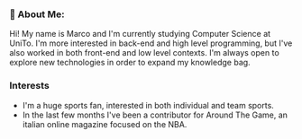 ### 💫 About Me:
Hi! My name is Marco and I'm currently studying Computer Science at UniTo.
I'm more interested in back-end and high level programming, but I've also worked in both front-end and low level contexts.
I'm always open to explore new technologies in order to expand my knowledge bag.

### Interests
- I'm a huge sports fan, interested in both individual and team sports.
- In the last few months I've been a contributor for Around The Game, an italian online magazine focused on the NBA.

<!--
**marcononne/marcononne** is a ✨ _special_ ✨ repository because its `README.md` (this file) appears on your GitHub profile.

Here are some ideas to get you started:

- 🔭 I’m currently working on ...
- 🌱 I’m currently learning ...
- 👯 I’m looking to collaborate on ...
- 🤔 I’m looking for help with ...
- 💬 Ask me about ...
- 📫 How to reach me: ...
- 😄 Pronouns: ...
- ⚡ Fun fact: ...
-->
